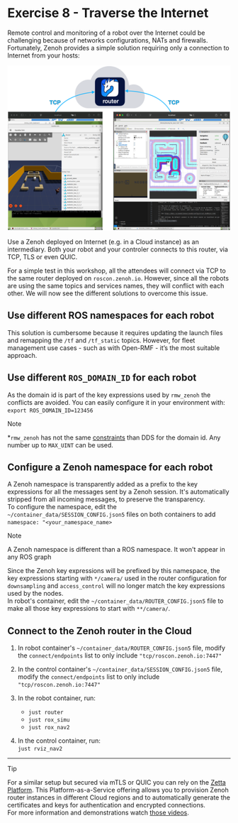 # Exercise 8 - Traverse the Internet

Remote control and monitoring of a robot over the Internet could be challenging because of networks configurations, NATs and firewalls. Fortunately, Zenoh provides a simple solution requiring only a connection to Internet from your hosts:

![Interconnection via a router in the Cloud](./images/cloud_connection.png)

Use a Zenoh deployed on Internet (e.g. in a Cloud instance) as an intermediary. Both your robot and your controler connects to this router, via TCP, TLS or even QUIC.

For a simple test in this workshop, all the attendees will connect via TCP to the same router deployed on `roscon.zenoh.io`. However, since all the robots are using the same topics and services names, they will conflict with each other. We will now see the different solutions to overcome this issue.

## Use different ROS namespaces for each robot

This solution is cumbersome because it requires updating the launch files and remapping the `/tf` and `/tf_static` topics. However, for fleet management use cases - such as with Open-RMF - it’s the most suitable approach.

## Use different `ROS_DOMAIN_ID` for each robot

As the domain id is part of the key expressions used by `rmw_zenoh` the conflicts are avoided.
You can easily configure it in your environment with:  
`export ROS_DOMAIN_ID=123456`

> [!Note]
>
> *`rmw_zenoh` has not the same [constraints](https://docs.ros.org/en/jazzy/Concepts/Intermediate/About-Domain-ID.html#id4) than DDS for the domain id. Any number up to `MAX_UINT` can be used.

## Configure a Zenoh namespace for each robot

A Zenoh namespace is transparently added as a prefix to the key expressions for all the messages sent by a Zenoh session. It's automatically stripped from all incoming messages, to preserve the transparency.  
To configure the namespace, edit the `~/container_data/SESSION_CONFIG.json5` files on both containers to add `namespace: "<your_namespace_name>`  

> [!Note]
>
> A Zenoh namespace is different than a ROS namespace. It won't appear in any ROS graph

Since the Zenoh key expressions will be prefixed by this namespace, the key expressions starting with `*/camera/` used in the router configuration for `downsampling` and `access_control` will no longer match the key expressions used by the nodes.  
In robot's container, edit the `~/container_data/ROUTER_CONFIG.json5` file to make all those key expressions to start with `**/camera/`.

## Connect to the Zenoh router in the Cloud

1. In robot container's `~/container_data/ROUTER_CONFIG.json5` file, modify the `connect/endpoints` list to only include `"tcp/roscon.zenoh.io:7447"`

2. In the control container's `~/container_data/SESSION_CONFIG.json5` file, modify the `connect/endpoints` list to only include `"tcp/roscon.zenoh.io:7447"`

3. In the robot container, run:

   * `just router`
   * `just rox_simu`
   * `just rox_nav2`

4. In the control container, run:  
   `just rviz_nav2`

---

> [!Tip]
>
> For a similar setup but secured via mTLS or QUIC you can rely on the [Zetta Platform](https://www.zettascale.cloud/). This Platform-as-a-Service offering allows you to provision Zenoh router instances in different Cloud regions and to automatically generate the certificates and keys for authentication and encrypted connections.  
> For more information and demonstrations watch [those videos](https://www.youtube.com/playlist?list=PLZDEtJusUvAaaBz6vwGyRDJnkYkMw8DfJ).
